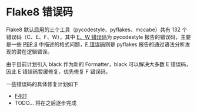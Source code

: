 # Flake8 错误码

Flake8 默认启用的三个工具（pycodestyle、pyflakes、mccabe）共有 132 个错误码（C、E、F、W），其中 [E、W 错误码](https://pycodestyle.pycqa.org/en/latest/intro.html#error-codes)为 pycodestyle 报告的错误码，主要是一些 [PEP 8](https://peps.python.org/pep-0008/) 中描述的格式问题，[F 错误码](https://flake8.pycqa.org/en/latest/user/error-codes.html)则是 pyflakes 报告的通过语法分析发现的潜在逻辑错误。

由于目前计划引入 black 作为新的 Formatter，black 可以解决大多数 E 错误码，因此 E 错误码暂缓修复，优先修复 F 错误码。

一些错误码的具体修复计划如下

-  [F401](./F401.md)
-  TODO... 将在之后逐步完成
